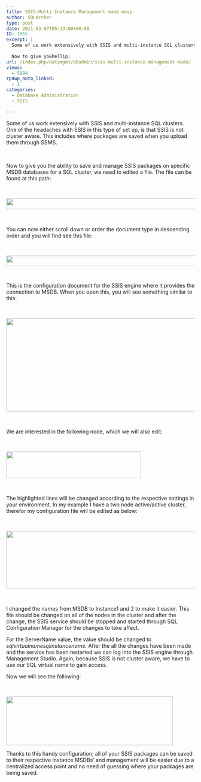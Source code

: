 ```yaml
---
title: SSIS:Multi Instance Management made easy.
author: SQLArcher
type: post
date: 2011-03-07T05:13:00+00:00
ID: 1065
excerpt: |
  Some of us work extensively with SSIS and multi-instance SQL clusters. One of the headaches with SSIS in this type of set up, is that SSIS is not cluster aware. This includes where packages are saved when you upload them through SSMS.
   
  Now to give yo&hellip;
url: /index.php/datamgmt/dbadmin/ssis-multi-instance-management-made/
views:
  - 5884
rp4wp_auto_linked:
  - 1
categories:
  - Database Administration
  - SSIS

---
```

Some of us work extensively with SSIS and multi-instance SQL clusters. One of the headaches with SSIS in this type of set up, is that SSIS is not cluster aware. This includes where packages are saved when you upload them through SSMS.

 

Now to give you the ability to save and manage SSIS packages on specific MSDB databases for a SQL cluster, we need to edited a file. The file can be found at this path:

 

<div class="image_block">
  <a href="/media/users/sqlarcher/SSIS_Post/SSIS Config Path.jpg?mtime=1299482416"><img src="/wp-content/uploads/users/sqlarcher/SSIS_Post/SSIS Config Path.jpg?mtime=1299482416" alt="" width="652" height="29" /></a>
</div>

 

You can now either scroll down or order the document type in descending order and you will find see this file:

 

<div class="image_block">
  <a href="/media/users/sqlarcher/SSIS_Post/SSIS File.jpg?mtime=1299482416"><img src="/wp-content/uploads/users/sqlarcher/SSIS_Post/SSIS File.jpg?mtime=1299482416" alt="" width="587" height="26" /></a>
</div>

 

This is the configuration document for the SSIS engine where it provides the connection to MSDB. When you open this, you will see something similar to this:

 

<div class="image_block">
  <a href="/media/users/sqlarcher/SSIS_Post/SSIS Config.jpg?mtime=1299482416"><img src="/wp-content/uploads/users/sqlarcher/SSIS_Post/SSIS Config.jpg?mtime=1299482416" alt="" width="1014" height="249" /></a>
</div>

 

We are interested in the following node, which we will also edit:

 

<div class="image_block">
  <a href="/media/users/sqlarcher/SSIS_Post/Concerning Factor.jpg?mtime=1299482415"><img src="/wp-content/uploads/users/sqlarcher/SSIS_Post/Concerning Factor.jpg?mtime=1299482415" alt="" width="360" height="71" /></a>
</div>

 

The highlighted lines will be changed according to the respective settings in your environment. In my example I have a two node active/active cluster, therefor my configuration file will be edited as below:

 

<div class="image_block">
  <a href="/media/users/sqlarcher/SSIS_Post/SSIS Config Edit.jpg?mtime=1299482416"><img src="/wp-content/uploads/users/sqlarcher/SSIS_Post/SSIS Config Edit.jpg?mtime=1299482416" alt="" width="721" height="154" /></a>
</div>

 

I changed the names from MSDB to Instance1 and 2 to make it easier. This file should be changed on all of the nodes in the cluster and after the change, the SSIS service should be stopped and started through SQL Configuration Manager for the changes to take affect.

For the ServerName value, the value should be changed to _sqlvirtualnamesqlinstancename._ After the all the changes have been made and the service has been restarted we can log into the SSIS engine through Management Studio. Again, because SSIS is not cluster aware, we have to use our SQL virtual name to gain access.

Now we will see the following:

 

<div class="image_block">
  <a href="/media/users/sqlarcher/SSIS_Post/SSIS Folders.jpg?mtime=1299482416"><img src="/wp-content/uploads/users/sqlarcher/SSIS_Post/SSIS Folders.jpg?mtime=1299482416" alt="" width="445" height="130" /></a>
</div>

Thanks to this handy configuration, all of your SSIS packages can be saved to their respective instance MSDBs&#8217; and management will be easier due to a centralized access point and no need of guessing where your packages are being saved.